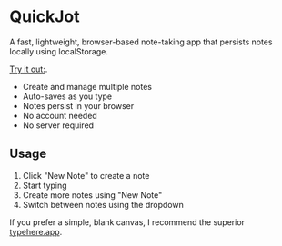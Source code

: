 # QuickJot

A fast, lightweight, browser-based note-taking app that persists notes locally using localStorage.

[Try it out:](https://felipe-parodi.github.io/quickjot/). 

- Create and manage multiple notes
- Auto-saves as you type
- Notes persist in your browser
- No account needed
- No server required

## Usage
1. Click "New Note" to create a note
2. Start typing
3. Create more notes using "New Note"
4. Switch between notes using the dropdown

If you prefer a simple, blank canvas, I recommend the superior [typehere.app](https://typehere.app/).
